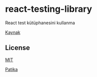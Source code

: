 # react-testing-library

React test kütüphanesini kullanma

[Kaynak](https://app.patika.dev/courses/react/odev5)

## License
[MIT](https://choosealicense.com/licenses/mit/)

[Patika](https://www.patika.dev)
